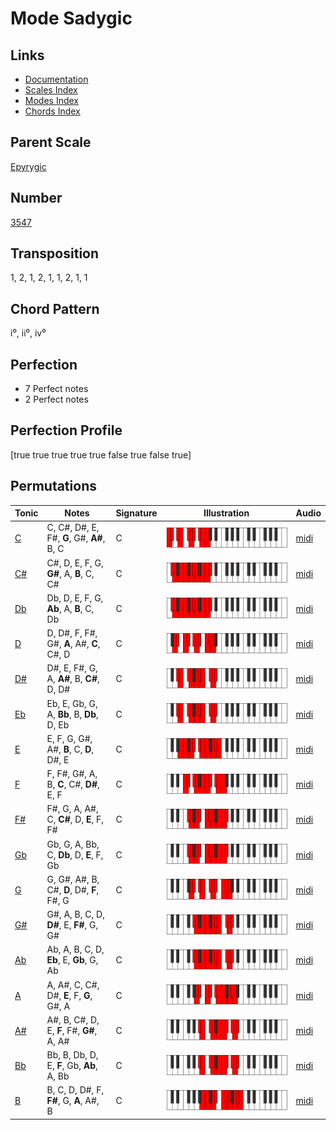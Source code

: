 # Mode Sadygic

## Links

- [Documentation](README.md)
- [Scales Index](Scales.md)
- [Modes Index](Modes.md)
- [Chords Index](Chords.md)

## Parent Scale

[Epyrygic](ScaleEpyrygic.md)

## Number

[3547](https://ianring.com/musictheory/scales/3547)

## Transposition

1, 2, 1, 2, 1, 1, 2, 1, 1

## Chord Pattern

i⁰, ii⁰, iv⁰

## Perfection

- 7 Perfect notes
- 2 Perfect notes

## Perfection Profile

[true true true true true false true false true]

## Permutations

| Tonic | Notes | Signature | Illustration | Audio |
|-------|-------|-----------|--------------|-------|
| [C](ModeCNaturalSadygic.md) | C, C#, D#, E, F#, **G**, G#, **A#**, B, C | C | ![CNaturalSadygic](ModeCNaturalSadygic.png) | [midi](https://github.com/edipermadi/music/blob/main/docs/ModeCNaturalSadygic.mid?raw=true) |
| [C#](ModeCSharpSadygic.md) | C#, D, E, F, G, **G#**, A, **B**, C, C# | C | ![CSharpSadygic](ModeCSharpSadygic.png) | [midi](https://github.com/edipermadi/music/blob/main/docs/ModeCSharpSadygic.mid?raw=true) |
| [Db](ModeDFlatSadygic.md) | Db, D, E, F, G, **Ab**, A, **B**, C, Db | C | ![DFlatSadygic](ModeDFlatSadygic.png) | [midi](https://github.com/edipermadi/music/blob/main/docs/ModeDFlatSadygic.mid?raw=true) |
| [D](ModeDNaturalSadygic.md) | D, D#, F, F#, G#, **A**, A#, **C**, C#, D | C | ![DNaturalSadygic](ModeDNaturalSadygic.png) | [midi](https://github.com/edipermadi/music/blob/main/docs/ModeDNaturalSadygic.mid?raw=true) |
| [D#](ModeDSharpSadygic.md) | D#, E, F#, G, A, **A#**, B, **C#**, D, D# | C | ![DSharpSadygic](ModeDSharpSadygic.png) | [midi](https://github.com/edipermadi/music/blob/main/docs/ModeDSharpSadygic.mid?raw=true) |
| [Eb](ModeEFlatSadygic.md) | Eb, E, Gb, G, A, **Bb**, B, **Db**, D, Eb | C | ![EFlatSadygic](ModeEFlatSadygic.png) | [midi](https://github.com/edipermadi/music/blob/main/docs/ModeEFlatSadygic.mid?raw=true) |
| [E](ModeENaturalSadygic.md) | E, F, G, G#, A#, **B**, C, **D**, D#, E | C | ![ENaturalSadygic](ModeENaturalSadygic.png) | [midi](https://github.com/edipermadi/music/blob/main/docs/ModeENaturalSadygic.mid?raw=true) |
| [F](ModeFNaturalSadygic.md) | F, F#, G#, A, B, **C**, C#, **D#**, E, F | C | ![FNaturalSadygic](ModeFNaturalSadygic.png) | [midi](https://github.com/edipermadi/music/blob/main/docs/ModeFNaturalSadygic.mid?raw=true) |
| [F#](ModeFSharpSadygic.md) | F#, G, A, A#, C, **C#**, D, **E**, F, F# | C | ![FSharpSadygic](ModeFSharpSadygic.png) | [midi](https://github.com/edipermadi/music/blob/main/docs/ModeFSharpSadygic.mid?raw=true) |
| [Gb](ModeGFlatSadygic.md) | Gb, G, A, Bb, C, **Db**, D, **E**, F, Gb | C | ![GFlatSadygic](ModeGFlatSadygic.png) | [midi](https://github.com/edipermadi/music/blob/main/docs/ModeGFlatSadygic.mid?raw=true) |
| [G](ModeGNaturalSadygic.md) | G, G#, A#, B, C#, **D**, D#, **F**, F#, G | C | ![GNaturalSadygic](ModeGNaturalSadygic.png) | [midi](https://github.com/edipermadi/music/blob/main/docs/ModeGNaturalSadygic.mid?raw=true) |
| [G#](ModeGSharpSadygic.md) | G#, A, B, C, D, **D#**, E, **F#**, G, G# | C | ![GSharpSadygic](ModeGSharpSadygic.png) | [midi](https://github.com/edipermadi/music/blob/main/docs/ModeGSharpSadygic.mid?raw=true) |
| [Ab](ModeAFlatSadygic.md) | Ab, A, B, C, D, **Eb**, E, **Gb**, G, Ab | C | ![AFlatSadygic](ModeAFlatSadygic.png) | [midi](https://github.com/edipermadi/music/blob/main/docs/ModeAFlatSadygic.mid?raw=true) |
| [A](ModeANaturalSadygic.md) | A, A#, C, C#, D#, **E**, F, **G**, G#, A | C | ![ANaturalSadygic](ModeANaturalSadygic.png) | [midi](https://github.com/edipermadi/music/blob/main/docs/ModeANaturalSadygic.mid?raw=true) |
| [A#](ModeASharpSadygic.md) | A#, B, C#, D, E, **F**, F#, **G#**, A, A# | C | ![ASharpSadygic](ModeASharpSadygic.png) | [midi](https://github.com/edipermadi/music/blob/main/docs/ModeASharpSadygic.mid?raw=true) |
| [Bb](ModeBFlatSadygic.md) | Bb, B, Db, D, E, **F**, Gb, **Ab**, A, Bb | C | ![BFlatSadygic](ModeBFlatSadygic.png) | [midi](https://github.com/edipermadi/music/blob/main/docs/ModeBFlatSadygic.mid?raw=true) |
| [B](ModeBNaturalSadygic.md) | B, C, D, D#, F, **F#**, G, **A**, A#, B | C | ![BNaturalSadygic](ModeBNaturalSadygic.png) | [midi](https://github.com/edipermadi/music/blob/main/docs/ModeBNaturalSadygic.mid?raw=true) |
